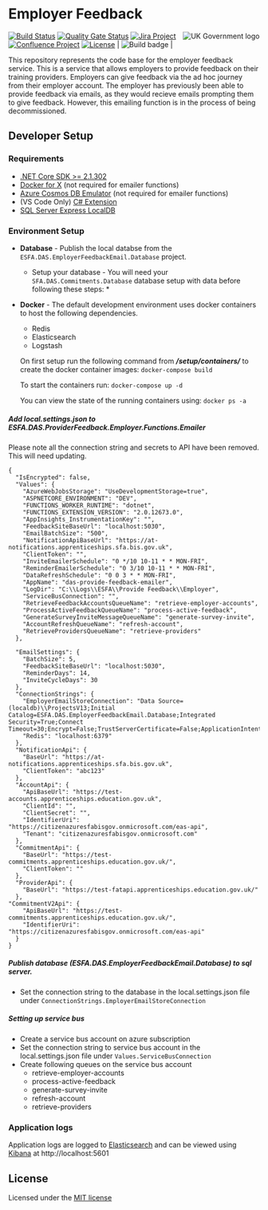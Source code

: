 # Employer Feedback

<img src="https://avatars.githubusercontent.com/u/9841374?s=200&v=4" align="right" alt="UK Government logo">

[![Build Status](https://sfa-gov-uk.visualstudio.com/Digital%20Apprenticeship%20Service/_apis/build/status/das-provide-feedback-employer?repoName=SkillsFundingAgency%2Fdas-provide-feedback-employer&branchName=master)](https://sfa-gov-uk.visualstudio.com/Digital%20Apprenticeship%20Service/_build/latest?definitionId=2539&repoName=SkillsFundingAgency%2Fdas-provide-feedback-employer&branchName=master)
[![Quality Gate Status](https://sonarcloud.io/api/project_badges/measure?project=SkillsFundingAgency_das-provide-feedback-employer&metric=alert_status)](https://sonarcloud.io/project/overview?id=SkillsFundingAgency_das-provide-feedback-employer)
[![Jira Project](https://img.shields.io/badge/Jira-Project-blue)](https://skillsfundingagency.atlassian.net/browse/QF-79)
[![Confluence Project](https://img.shields.io/badge/Confluence-Project-blue)](https://skillsfundingagency.atlassian.net/wiki/spaces/NDL/pages/3773497345/Employer+Feedback+-+QF)
[![License](https://img.shields.io/badge/license-MIT-lightgrey.svg?longCache=true&style=flat-square)](https://en.wikipedia.org/wiki/MIT_License)                                                                                                                                                        | ![Build badge](https://sfa-gov-uk.visualstudio.com/_apis/public/build/definitions/c39e0c0b-7aff-4606-b160-3566f3bbce23/1090/badge) |

This repository represents the code base for the employer feedback service. This is a service that allows employers to provide feedback on their training providers. Employers can give feedback via the ad hoc journey from their employer account. The employer has previously been able to provide feedback via emails, as they would recieve emails prompting them to give feedback. However, this emailing function is in the process of being decommissioned. 

## Developer Setup
### Requirements

* [.NET Core SDK >= 2.1.302](https://www.microsoft.com/net/download/)
* [Docker for X](https://docs.docker.com/install/#supported-platforms) (not required for emailer functions)
* [Azure Cosmos DB Emulator](https://docs.microsoft.com/en-us/azure/cosmos-db/local-emulator) (not required for emailer functions)
* (VS Code Only) [C# Extension](https://marketplace.visualstudio.com/items?itemName=ms-vscode.csharp)
* [SQL Server Express LocalDB](https://docs.microsoft.com/en-us/sql/database-engine/configure-windows/sql-server-express-localdb)

### Environment Setup

* **Database** - Publish the local databse from the `ESFA.DAS.EmployerFeedbackEmail.Database` project.
    * Setup your database - You will need your `SFA.DAS.Commitments.Database` database setup with data before following these steps:
        * 
* **Docker** - The default development environment uses docker containers to host the following dependencies.
    * Redis
    * Elasticsearch
    * Logstash

    On first setup run the following command from _**/setup/containers/**_ to create the docker container images:
    `docker-compose build`

    To start the containers run:
    `docker-compose up -d`

    You can view the state of the running containers using:
    `docker ps -a`

##### Add local.settings.json to ESFA.DAS.ProviderFeedback.Employer.Functions.Emailer

Please note all the connection string and secrets to API have been removed. This will need updating.

```
{
  "IsEncrypted": false,
  "Values": {
    "AzureWebJobsStorage": "UseDevelopmentStorage=true",
    "ASPNETCORE_ENVIRONMENT": "DEV",
    "FUNCTIONS_WORKER_RUNTIME": "dotnet",
    "FUNCTIONS_EXTENSION_VERSION": "2.0.12673.0",
    "AppInsights_InstrumentationKey": "",
    "FeedbackSiteBaseUrl": "localhost:5030",
    "EmailBatchSize": "500",
    "NotificationApiBaseUrl": "https://at-notifications.apprenticeships.sfa.bis.gov.uk",
    "ClientToken": "",
    "InviteEmailerSchedule": "0 */10 10-11 * * MON-FRI",
    "ReminderEmailerSchedule": "0 3/10 10-11 * * MON-FRI",
    "DataRefreshSchedule": "0 0 3 * * MON-FRI",
    "AppName": "das-provide-feedback-emailer",
    "LogDir": "C:\\Logs\\ESFA\\Provide Feedback\\Employer",
    "ServiceBusConnection": "",
    "RetrieveFeedbackAccountsQueueName": "retrieve-employer-accounts",
    "ProcessActiveFeedbackQueueName": "process-active-feedback",
    "GenerateSurveyInviteMessageQueueName": "generate-survey-invite",
    "AccountRefreshQueueName": "refresh-account",
    "RetrieveProvidersQueueName": "retrieve-providers"
  },

  "EmailSettings": {
    "BatchSize": 5,
    "FeedbackSiteBaseUrl": "localhost:5030",
    "ReminderDays": 14,
    "InviteCycleDays": 30
  },
  "ConnectionStrings": {
    "EmployerEmailStoreConnection": "Data Source=(localdb)\\ProjectsV13;Initial Catalog=ESFA.DAS.EmployerFeedbackEmail.Database;Integrated Security=True;Connect Timeout=30;Encrypt=False;TrustServerCertificate=False;ApplicationIntent=ReadWrite;MultipleActiveResultSets=true;MultiSubnetFailover=False",
    "Redis": "localhost:6379"
  },
  "NotificationApi": {
    "BaseUrl": "https://at-notifications.apprenticeships.sfa.bis.gov.uk",
    "ClientToken": "abc123"
  },
  "AccountApi": {
    "ApiBaseUrl": "https://test-accounts.apprenticeships.education.gov.uk",
    "ClientId": "",
    "ClientSecret": "",
    "IdentifierUri": "https://citizenazuresfabisgov.onmicrosoft.com/eas-api",
    "Tenant": "citizenazuresfabisgov.onmicrosoft.com"
  },
  "CommitmentApi": {
    "BaseUrl": "https://test-commitments.apprenticeships.education.gov.uk/",
    "ClientToken": ""
  },
  "ProviderApi": {
    "BaseUrl": "https://test-fatapi.apprenticeships.education.gov.uk/"
  },
"CommitmentV2Api": {
    "ApiBaseUrl": "https://test-commitments.apprenticeships.education.gov.uk/",
    "IdentifierUri": "https://citizenazuresfabisgov.onmicrosoft.com/eas-api"
  }
}
```

##### Publish database (ESFA.DAS.EmployerFeedbackEmail.Database) to sql server.

- Set the connection string to the database in the local.settings.json file under `ConnectionStrings.EmployerEmailStoreConnection`

##### Setting up service bus

- Create a service bus account on azure subscription
- Set the connection string to service bus account in the local.settings.json file under `Values.ServiceBusConnection`
- Create following queues on the service bus account
  - retrieve-employer-accounts
  - process-active-feedback
  - generate-survey-invite
  - refresh-account
  - retrieve-providers

### Application logs

Application logs are logged to [Elasticsearch](https://www.elastic.co/products/elasticsearch) and can be viewed using [Kibana](https://www.elastic.co/products/kibana) at http://localhost:5601

## License

Licensed under the [MIT license](LICENSE)
